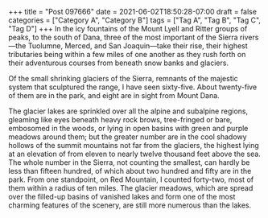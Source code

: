 +++
title = "Post 097666"
date = 2021-06-02T18:50:28-07:00
draft = false
categories = ["Category A", "Category B"]
tags = ["Tag A", "Tag B", "Tag C", "Tag D"]
+++
In the icy fountains of the Mount Lyell and Ritter groups of peaks, to the south of Dana, three of the most important of the Sierra rivers—the Tuolumne, Merced, and San Joaquin—take their rise, their highest tributaries being within a few miles of one another as they rush forth on their adventurous courses from beneath snow banks and glaciers.

Of the small shrinking glaciers of the Sierra, remnants of the majestic system that sculptured the range, I have seen sixty-five. About twenty-five of them are in the park, and eight are in sight from Mount Dana.

The glacier lakes are sprinkled over all the alpine and subalpine regions, gleaming like eyes beneath heavy rock brows, tree-fringed or bare, embosomed in the woods, or lying in open basins with green and purple meadows around them; but the greater number are in the cool shadowy hollows of the summit mountains not far from the glaciers, the highest lying at an elevation of from eleven to nearly twelve thousand feet above the sea. The whole number in the Sierra, not counting the smallest, can hardly be less than fifteen hundred, of which about two hundred and fifty are in the park. From one standpoint, on Red Mountain, I counted forty-two, most of them within a radius of ten miles. The glacier meadows, which are spread over the filled-up basins of vanished lakes and form one of the most charming features of the scenery, are still more numerous than the lakes.
